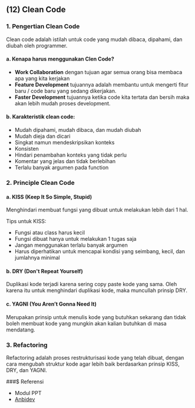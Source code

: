## (12) Clean Code

### 1. Pengertian Clean Code

Clean code adalah istilah untuk code yang mudah dibaca, dipahami, dan diubah oleh programmer.

#### a. Kenapa harus menggunakan Clen Code?

- **Work Collaboration** dengan tujuan agar semua orang bisa membaca apa yang kita kerjakan
- **Feature Development** tujuannya adalah membantu untuk mengerti fitur baru / code baru yang sedang dikerjakan.
- **Faster Development** tujuannya ketika code kita tertata dan bersih maka akan lebih mudah proses development.

#### b. Karakteristik clean code:

- Mudah dipahami, mudah dibaca, dan mudah diubah
- Mudah dieja dan dicari
- Singkat namun mendeskripsikan konteks
- Konsisten
- Hindari penambahan konteks yang tidak perlu
- Komentar yang jelas dan tidak berlebihan
- Terlalu banyak argumen pada function

### 2. Principle Clean Code

#### a. KISS (Keep It So Simple, Stupid)

Menghindari membuat fungsi yang dibuat untuk melakukan lebih dari 1 hal.

Tips untuk KISS:

- Fungsi atau class harus kecil
- Fungsi dibuat hanya untuk melakukan 1 tugas saja
- Jangan menggunakan terlalu banyak argumen
- Harus diperhatikan untuk mencapai kondisi yang seimbang, kecil, dan jumlahnya minimal

#### b. DRY (Don't Repeat Yourself)

Duplikasi kode terjadi karena sering copy paste kode yang sama. Oleh karena itu untuk menghindari duplikasi kode, maka muncullah prinsip DRY.

#### c. YAGNI (You Aren’t Gonna Need It)

Merupakan prinsip untuk menulis kode yang butuhkan sekarang dan tidak boleh membuat kode yang mungkin akan kalian butuhkan di masa mendatang.

### 3. Refactoring

Refactoring adalah proses restrukturisasi kode yang telah dibuat, dengan cara mengubah struktur kode agar lebih baik berdasarkan prinsip KISS, DRY, dan YAGNI.

###$ Referensi

- Modul PPT
- [Anbidev](https://www.anbidev.com/prinsip-dasar-programmer/)
